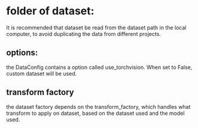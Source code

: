 # folder of dataset:

It is recommended that dataset be read from the dataset path in the local computer, to avoid duplicating the data from different projects.

## options:
the DataConfig contains a option called use_torchvision. When set to False, custom dataset will be used.

## transform factory
the dataset factory depends on the transform_factory, which handles what transform to apply on dataset, based on the dataset used and the model used.

